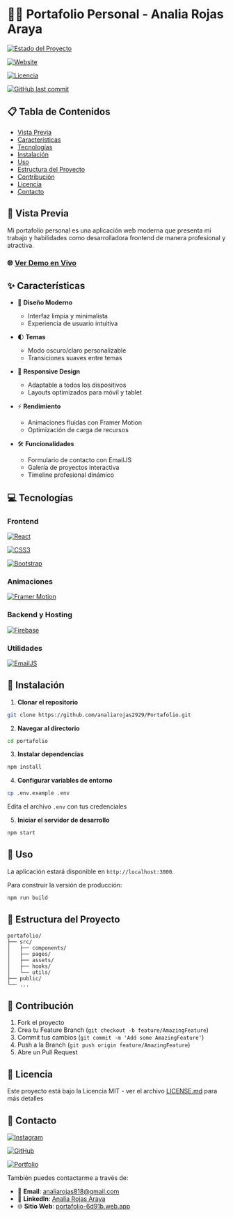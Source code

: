 # 👩‍💻 Portafolio Personal - Analia Rojas Araya

[![Estado del Proyecto](https://img.shields.io/badge/Estado-Completado-success.svg)]()

[![Website](https://img.shields.io/badge/Website-Live-blue.svg)](https://portafolio-6d91b.web.app/)

[![Licencia](https://img.shields.io/badge/Licencia-MIT-yellow.svg)]()

[![GitHub last commit](https://img.shields.io/github/last-commit/analiarojas2929/Portafolio)]()



## 📋 Tabla de Contenidos
- [Vista Previa](#-vista-previa)
- [Características](#-características)
- [Tecnologías](#-tecnologías)
- [Instalación](#-instalación)
- [Uso](#-uso)
- [Estructura del Proyecto](#-estructura-del-proyecto)
- [Contribución](#-contribución)
- [Licencia](#-licencia)
- [Contacto](#-contacto)

## 🚀 Vista Previa

Mi portafolio personal es una aplicación web moderna que presenta mi trabajo y habilidades como desarrolladora frontend de manera profesional y atractiva.

### 🌐 [Ver Demo en Vivo](https://portafolio-6d91b.web.app/)

## ✨ Características

- 🎨 **Diseño Moderno**
  - Interfaz limpia y minimalista
  - Experiencia de usuario intuitiva
  
- 🌓 **Temas**
  - Modo oscuro/claro personalizable
  - Transiciones suaves entre temas
  
- 📱 **Responsive Design**
  - Adaptable a todos los dispositivos
  - Layouts optimizados para móvil y tablet
  
- ⚡ **Rendimiento**
  - Animaciones fluidas con Framer Motion
  - Optimización de carga de recursos
  
- 🛠 **Funcionalidades**
  - Formulario de contacto con EmailJS
  - Galería de proyectos interactiva
  - Timeline profesional dinámico

## 💻 Tecnologías

### Frontend
[![React](https://img.shields.io/badge/React.js-61DAFB?style=for-the-badge&logo=react&logoColor=black)](https://reactjs.org/)

[![CSS3](https://img.shields.io/badge/CSS3-1572B6?style=for-the-badge&logo=css3&logoColor=white)](https://developer.mozilla.org/en-US/docs/Web/CSS)

[![Bootstrap](https://img.shields.io/badge/Bootstrap-7952B3?style=for-the-badge&logo=bootstrap&logoColor=white)](https://getbootstrap.com/)

### Animaciones
[![Framer Motion](https://img.shields.io/badge/Framer%20Motion-000000?style=for-the-badge&logo=framer&logoColor=white)](https://www.framer.com/motion/)

### Backend y Hosting
[![Firebase](https://img.shields.io/badge/Firebase-FFCA28?style=for-the-badge&logo=firebase&logoColor=black)](https://firebase.google.com/)

### Utilidades
[![EmailJS](https://img.shields.io/badge/EmailJS-000000?style=for-the-badge&logo=gmail&logoColor=white)](https://www.emailjs.com/)

## 🚀 Instalación

1. **Clonar el repositorio**
```bash
git clone https://github.com/analiarojas2929/Portafolio.git
```

2. **Navegar al directorio**
```bash
cd portafolio
```

3. **Instalar dependencias**
```bash
npm install
```

4. **Configurar variables de entorno**
```bash
cp .env.example .env
```
Edita el archivo `.env` con tus credenciales

5. **Iniciar el servidor de desarrollo**
```bash
npm start
```

## 🔧 Uso

La aplicación estará disponible en `http://localhost:3000`. 

Para construir la versión de producción:
```bash
npm run build
```

## 📁 Estructura del Proyecto

```
portafolio/
├── src/
│   ├── components/
│   ├── pages/
│   ├── assets/
│   ├── hooks/
│   └── utils/
├── public/
└── ...
```

## 🤝 Contribución

1. Fork el proyecto
2. Crea tu Feature Branch (`git checkout -b feature/AmazingFeature`)
3. Commit tus cambios (`git commit -m 'Add some AmazingFeature'`)
4. Push a la Branch (`git push origin feature/AmazingFeature`)
5. Abre un Pull Request

## 📄 Licencia

Este proyecto está bajo la Licencia MIT - ver el archivo [LICENSE.md](LICENSE.md) para más detalles

## 👥 Contacto


  
[![Instagram](https://img.shields.io/badge/Instagram-%23E4405F.svg?style=for-the-badge&logo=Instagram&logoColor=white)](https://www.instagram.com/princess._.estefanie/)

[![GitHub](https://img.shields.io/badge/github-%23121011.svg?style=for-the-badge&logo=github&logoColor=white)](https://github.com/analiarojas2929/Portafolio)

[![Portfolio](https://img.shields.io/badge/Portfolio-%23000000.svg?style=for-the-badge&logo=firefox&logoColor=#FF7139)](https://portafolio-6d91b.web.app/)


También puedes contactarme a través de:

- 📧 **Email**: [analiarojas818@gmail.com](mailto:analiarojas818@gmail.com)
- 💼 **LinkedIn**: [Analia Rojas Araya](www.linkedin.com/in/analia-rojas-araya-056349205)
- 🌐 **Sitio Web**: [portafolio-6d91b.web.app](https://portafolio-6d91b.web.app/)
